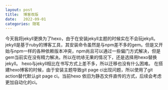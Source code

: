 ```yaml
---
layout: post
title:  博客改版
date:   2022-09-01
categories: 随笔 
---
```


今天我将jekyll更换为了hexo，由于在安装jekyll主题的时候实在不会玩jekyll。jekyll是基于ruby的博客工具，其安装命令虽然是与npm差不多的gem。但是又开始与npm一样的各种依赖版本冲突，npm尚且可以通过一些偏门方式解决，但是gem当前实在没有精力解决。所以在吭哧无果的情况下，还是选择用hexo替换jekyll。
hexo与jekyll相比在书写方式上差不多，所以迁移也没有什么困难。
在搭建hexo博客的时候，由于安装主题导致git page ci出现问题，所以使用了git action替代默认git page ci。当前hexo 依旧为静态文件直传的方式，后续会考虑更加自动化的ci。

